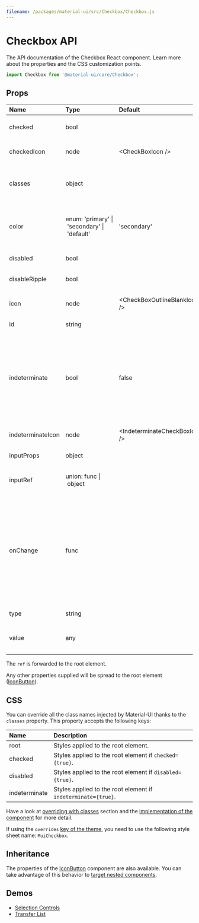 ```yaml
---
filename: /packages/material-ui/src/Checkbox/Checkbox.js
---
```


<!--- This documentation is automatically generated, do not try to edit it. -->

# Checkbox API

<p class="description">The API documentation of the Checkbox React component. Learn more about the properties and the CSS customization points.</p>

```js
import Checkbox from '@material-ui/core/Checkbox';
```

## Props

| Name                                             | Type                                                                                                                    | Default                                                            | Description                                                                                                                                                                                                                                                                              |
| :----------------------------------------------- | :---------------------------------------------------------------------------------------------------------------------- | :----------------------------------------------------------------- | :--------------------------------------------------------------------------------------------------------------------------------------------------------------------------------------------------------------------------------------------------------------------------------------- |
| <span class="prop-name">checked</span>           | <span class="prop-type">bool</span>                                                                                     |                                                                    | If `true`, the component is checked.                                                                                                                                                                                                                                                     |
| <span class="prop-name">checkedIcon</span>       | <span class="prop-type">node</span>                                                                                     | <span class="prop-default">&lt;CheckBoxIcon /></span>              | The icon to display when the component is checked.                                                                                                                                                                                                                                       |
| <span class="prop-name">classes</span>           | <span class="prop-type">object</span>                                                                                   |                                                                    | Override or extend the styles applied to the component. See [CSS API](#css) below for more details.                                                                                                                                                                                      |
| <span class="prop-name">color</span>             | <span class="prop-type">enum:&nbsp;'primary'&nbsp;&#124;<br>&nbsp;'secondary'&nbsp;&#124;<br>&nbsp;'default'<br></span> | <span class="prop-default">'secondary'</span>                      | The color of the component. It supports those theme colors that make sense for this component.                                                                                                                                                                                           |
| <span class="prop-name">disabled</span>          | <span class="prop-type">bool</span>                                                                                     |                                                                    | If `true`, the switch will be disabled.                                                                                                                                                                                                                                                  |
| <span class="prop-name">disableRipple</span>     | <span class="prop-type">bool</span>                                                                                     |                                                                    | If `true`, the ripple effect will be disabled.                                                                                                                                                                                                                                           |
| <span class="prop-name">icon</span>              | <span class="prop-type">node</span>                                                                                     | <span class="prop-default">&lt;CheckBoxOutlineBlankIcon /></span>  | The icon to display when the component is unchecked.                                                                                                                                                                                                                                     |
| <span class="prop-name">id</span>                | <span class="prop-type">string</span>                                                                                   |                                                                    | The id of the `input` element.                                                                                                                                                                                                                                                           |
| <span class="prop-name">indeterminate</span>     | <span class="prop-type">bool</span>                                                                                     | <span class="prop-default">false</span>                            | If `true`, the component appears indeterminate. This does not set the native input element to indeterminate due to inconsistent behavior across browsers. However, we set a `data-indeterminate` attribute on the input.                                                                 |
| <span class="prop-name">indeterminateIcon</span> | <span class="prop-type">node</span>                                                                                     | <span class="prop-default">&lt;IndeterminateCheckBoxIcon /></span> | The icon to display when the component is indeterminate.                                                                                                                                                                                                                                 |
| <span class="prop-name">inputProps</span>        | <span class="prop-type">object</span>                                                                                   |                                                                    | Properties applied to the `input` element.                                                                                                                                                                                                                                               |
| <span class="prop-name">inputRef</span>          | <span class="prop-type">union:&nbsp;func&nbsp;&#124;<br>&nbsp;object<br></span>                                         |                                                                    | This property can be used to pass a ref callback to the `input` element.                                                                                                                                                                                                                 |
| <span class="prop-name">onChange</span>          | <span class="prop-type">func</span>                                                                                     |                                                                    | Callback fired when the state is changed.<br><br>**Signature:**<br>`function(event: object, checked: boolean) => void`<br>_event:_ The event source of the callback. You can pull out the new value by accessing `event.target.checked`.<br>_checked:_ The `checked` value of the switch |
| <span class="prop-name">type</span>              | <span class="prop-type">string</span>                                                                                   |                                                                    | The input component property `type`.                                                                                                                                                                                                                                                     |
| <span class="prop-name">value</span>             | <span class="prop-type">any</span>                                                                                      |                                                                    | The value of the component. The DOM API casts this to a string.                                                                                                                                                                                                                          |

The `ref` is forwarded to the root element.

Any other properties supplied will be spread to the root element ([IconButton](/api/icon-button/)).

## CSS

You can override all the class names injected by Material-UI thanks to the `classes` property.
This property accepts the following keys:

| Name                                         | Description                                                   |
| :------------------------------------------- | :------------------------------------------------------------ |
| <span class="prop-name">root</span>          | Styles applied to the root element.                           |
| <span class="prop-name">checked</span>       | Styles applied to the root element if `checked={true}`.       |
| <span class="prop-name">disabled</span>      | Styles applied to the root element if `disabled={true}`.      |
| <span class="prop-name">indeterminate</span> | Styles applied to the root element if `indeterminate={true}`. |

Have a look at [overriding with classes](/customization/overrides/#overriding-with-classes) section
and the [implementation of the component](https://github.com/mui-org/material-ui/blob/next/packages/material-ui/src/Checkbox/Checkbox.js)
for more detail.

If using the `overrides` [key of the theme](/customization/themes/#css),
you need to use the following style sheet name: `MuiCheckbox`.

## Inheritance

The properties of the [IconButton](/api/icon-button/) component are also available.
You can take advantage of this behavior to [target nested components](/guides/api/#spread).

## Demos

- [Selection Controls](/demos/selection-controls/)
- [Transfer List](/demos/transfer-list/)
